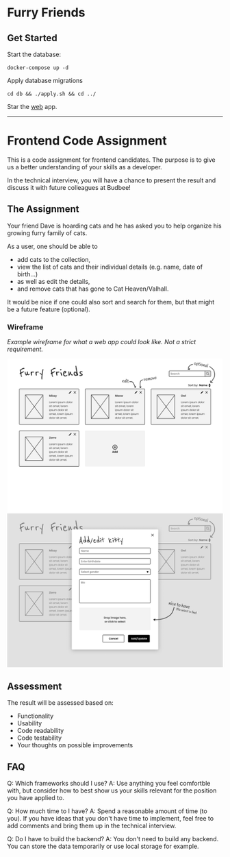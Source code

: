 # Furry Friends

## Get Started

Start the database:

```
docker-compose up -d
```

Apply database migrations

```
cd db && ./apply.sh && cd ../
```

Star the [web](web/README.md) app.

---

# Frontend Code Assignment

This is a code assignment for frontend candidates. The purpose is to give us a better understanding of your skills as a developer.

In the technical interview, you will have a chance to present the result and discuss it with future colleagues at Budbee!

## The Assignment

Your friend Dave is hoarding cats and he has asked you to help organize his growing furry family of cats.

As a user, one should be able to

- add cats to the collection,
- view the list of cats and their individual details (e.g. name, date of birth...)
- as well as edit the details,
- and remove cats that has gone to Cat Heaven/Valhall.

It would be nice if one could also sort and search for them, but that might be a future feature (optional).

### Wireframe

_Example wireframe for what a web app could look like. Not a strict requirement._

![Furry Friends](https://github.com/budbee/frontend-assignment/blob/master/FurryFriends_WireFrame.png "Furry Friends Wireframe")
![Furry Friends](https://github.com/budbee/frontend-assignment/blob/master/FurryFriends-edit.png "Furry Friends Wireframe")

## Assessment

The result will be assessed based on:

- Functionality
- Usability
- Code readability
- Code testability
- Your thoughts on possible improvements

## FAQ

Q: Which frameworks should I use?
A: Use anything you feel comfortble with, but consider how to best show us your skills relevant for the position you have applied to.

Q: How much time to I have?
A: Spend a reasonable amount of time (to you). If you have ideas that you don't have time to implement, feel free to add comments and bring them up in the technical interview.

Q: Do I have to build the backend?
A: You don't need to build any backend. You can store the data temporarily or use local storage for example.
